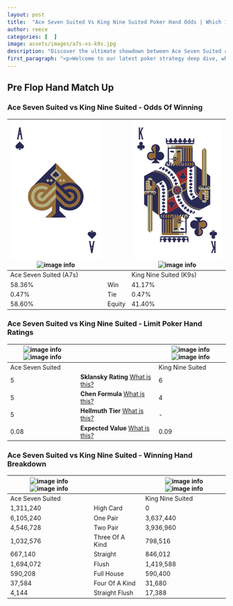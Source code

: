 ```yaml
---
layout: post
title:  "Ace Seven Suited Vs King Nine Suited Poker Hand Odds | Which Is The Better Hand In Poker? A Complete Guide"
author: reece
categories: [  ]
image: assets/images/a7s-vs-k9s.jpg
description: "Discover the ultimate showdown between Ace Seven Suited and King Nine Suited in poker! Uncover the odds, strategies, and scenarios where one hand triumphs over the other. Get ready to up your poker game with this thrilling analysis."
first_paragraph: "<p>Welcome to our latest poker strategy deep dive, where we're pitting two distinct hands against each other in a high-stakes showdown: Ace Seven Suited vs King Nine Suited.</p><p>In the dynamic world of poker, every decision counts, and knowing which hand holds the upper hand is key to your success at the table.</p><p>In this article, we'll dissect these two hands, explore the scenarios where one dominates the other, and equip you with the knowledge to make strategic choices that can tip the odds in your favor.</p><p>Get ready to unravel the intriguing dynamics of these poker hands and elevate your game to new heights.</p>"
---
```




[comment]: # (sp0)

## Pre Flop Hand Match Up

<div class="table hand-ratings" markdown="1"> 



### Ace Seven Suited vs King Nine Suited - Odds Of Winning


    
| ![image info](assets/images/hand1/a.png) ![image info](assets/images/hand1/7s.png) |  | ![image info](assets/images/hand2/k.png) ![image info](assets/images/hand2/9s.png) |
| -------- | -------- | -------- |
| Ace Seven Suited (A7s) |  | King Nine Suited (K9s) |
| 58.36% | Win | 41.17% |
| 0.47% | Tie | 0.47% |
| 58.60% | Equity | 41.40% |




[comment]: # (sp1)



### Ace Seven Suited vs King Nine Suited - Limit Poker Hand Ratings


    
| ![image info](https://www.riverpairs.com/assets/images/hand1/a.png) ![image info](https://www.riverpairs.com/assets/images/hand1/7s.png) |  | ![image info](https://www.riverpairs.com/assets/images/hand2/k.png) ![image info](https://www.riverpairs.com/assets/images/hand2/9s.png) |
| -------- | -------- | -------- |
| Ace Seven Suited |  | King Nine Suited |
| 5 | **Sklansky Rating** [What is this?](/sklansky-rating-explained) | 6 |
| 5 | **Chen Formula** [What is this?](/chen-formula-explained) | 4 |
| 5 | **Hellmuth Tier** [What is this?](/Hellmuth-tier-explained) | - |
| 0.08 | **Expected Value** [What is this?](/expected-value-explained) | 0.09 |




[comment]: # (sp2)



### Ace Seven Suited vs King Nine Suited - Winning Hand Breakdown


    
| ![image info](https://www.riverpairs.com/assets/images/hand1/a.png) ![image info](https://www.riverpairs.com/assets/images/hand1/7s.png) |  | ![image info](https://www.riverpairs.com/assets/images/hand2/k.png) ![image info](https://www.riverpairs.com/assets/images/hand2/9s.png) |
| -------- | -------- | -------- |
| Ace Seven Suited |  | King Nine Suited |
| 1,311,240 | High Card | 0 |
| 6,105,240 | One Pair | 3,637,440 |
| 4,546,728 | Two Pair | 3,936,960 |
| 1,032,576 | Three Of A Kind | 798,516 |
| 667,140 | Straight | 846,012 |
| 1,694,072 | Flush | 1,419,588 |
| 590,208 | Full House | 590,400 |
| 37,584 | Four Of A Kind | 31,680 |
| 4,144 | Straight Flush | 17,388 |




[comment]: # (sp3)



</div>

[comment]: # (sp4)



[comment]: # (sp5)

